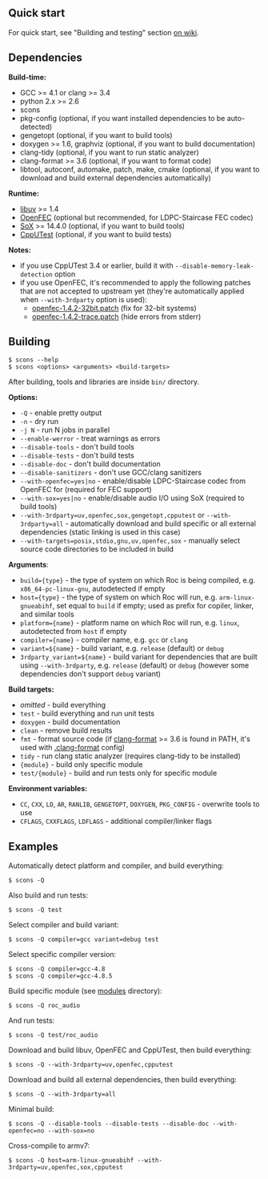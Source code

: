 Quick start
-----------

For quick start, see "Building and testing" section [on wiki](https://github.com/roc-project/roc/wiki#building-and-testing).

Dependencies
------------

**Build-time:**
* GCC >= 4.1 or clang >= 3.4
* python 2.x >= 2.6
* scons
* pkg-config (optional, if you want installed dependencies to be auto-detected)
* gengetopt (optional, if you want to build tools)
* doxygen >= 1.6, graphviz (optional, if you want to build documentation)
* clang-tidy (optional, if you want to run static analyzer)
* clang-format >= 3.6 (optional, if you want to format code)
* libtool, autoconf, automake, patch, make, cmake (optional, if you want to download and build external dependencies automatically)

**Runtime:**
* [libuv](http://libuv.org) >= 1.4
* [OpenFEC](http://openfec.org) (optional but recommended, for LDPC-Staircase FEC codec)
* [SoX](http://sox.sourceforge.net) >= 14.4.0 (optional, if you want to build tools)
* [CppUTest](http://cpputest.github.io) (optional, if you want to build tests)

**Notes:**
* if you use CppUTest 3.4 or earlier, build it with `--disable-memory-leak-detection` option
* if you use OpenFEC, it's recommended to apply the following patches that are not accepted to upstream yet (they're automatically applied when `--with-3rdparty` option is used):
  * [openfec-1.4.2-32bit.patch](https://gist.github.com/gavv/4325c090fc21a3033988ad745c03bdff) (fix for 32-bit systems)
  * [openfec-1.4.2-trace.patch](https://gist.github.com/gavv/8a9d38841778319f9c5045fbb39e3668) (hide errors from stderr)

Building
--------

    $ scons --help
    $ scons <options> <arguments> <build-targets>

After building, tools and libraries are inside `bin/` directory.

**Options:**
* `-Q` - enable pretty output
* `-n` - dry run
* `-j N` - run N jobs in parallel
* `--enable-werror` - treat warnings as errors
* `--disable-tools` - don't build tools
* `--disable-tests` - don't build tests
* `--disable-doc` - don't build documentation
* `--disable-sanitizers` - don't use GCC/clang sanitizers
* `--with-openfec=yes|no` - enable/disable LDPC-Staircase codec from OpenFEC for (required for FEC support)
* `--with-sox=yes|no` - enable/disable audio I/O using SoX (required to build tools)
* `--with-3rdparty=uv,openfec,sox,gengetopt,cpputest` or `--with-3rdparty=all` -  automatically download and build specific or all external dependencies (static linking is used in this case)
* `--with-targets=posix,stdio,gnu,uv,openfec,sox` - manually select source code directories to be included in build

**Arguments**:
* `build={type}` - the type of system on which Roc is being compiled, e.g. `x86_64-pc-linux-gnu`, autodetected if empty
* `host={type}` - the type of system on which Roc will run, e.g. `arm-linux-gnueabihf`, set equal to `build` if empty; used as prefix for copiler, linker, and similar tools
* `platform={name}` - platform name on which Roc will run, e.g. `linux`, autodetected from `host` if empty
* `compiler={name}` - compiler name, e.g. `gcc` or `clang`
* `variant=${name}` - build variant, e.g. `release` (default) or `debug`
* `3rdparty_variant=${name}` - build variant for dependencies that are built using `--with-3rdparty`, e.g. `release` (default) or `debug` (however some dependencies don't support `debug` variant)

**Build targets:**
* *omitted* - build everything
* `test` - build everything and run unit tests
* `doxygen` - build documentation
* `clean` - remove build results
* `fmt` - format source code (if [clang-format](http://clang.llvm.org/docs/ClangFormat.html) >= 3.6 is found in PATH, it's used with [.clang-format](.clang-format) config)
* `tidy` - run clang static analyzer (requires clang-tidy to be installed)
* `{module}` - build only specific module
* `test/{module}` - build and run tests only for specific module

**Environment variables:**
* `CC`, `CXX`, `LD`, `AR`, `RANLIB`, `GENGETOPT`, `DOXYGEN`, `PKG_CONFIG` - overwrite tools to use
* `CFLAGS`, `CXXFLAGS`, `LDFLAGS` - additional compiler/linker flags

Examples
--------

Automatically detect platform and compiler, and build everything:

    $ scons -Q

Also build and run tests:

    $ scons -Q test

Select compiler and build variant:

    $ scons -Q compiler=gcc variant=debug test

Select specific compiler version:

    $ scons -Q compiler=gcc-4.8
    $ scons -Q compiler=gcc-4.8.5

Build specific module (see [modules](src/modules/) directory):

    $ scons -Q roc_audio

And run tests:

    $ scons -Q test/roc_audio

Download and build libuv, OpenFEC and CppUTest, then build everything:

    $ scons -Q --with-3rdparty=uv,openfec,cpputest

Download and build all external dependencies, then build everything:

    $ scons -Q --with-3rdparty=all

Minimal build:

    $ scons -Q --disable-tools --disable-tests --disable-doc --with-openfec=no --with-sox=no

Cross-compile to armv7:

    $ scons -Q host=arm-linux-gnueabihf --with-3rdparty=uv,openfec,sox,cpputest
